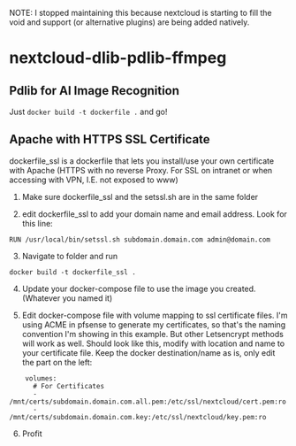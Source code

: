 NOTE: I stopped maintaining this because nextcloud is starting to fill the void and support (or alternative plugins) are being added natively.

# nextcloud-dlib-pdlib-ffmpeg
## Pdlib for AI Image Recognition
Just `docker build -t dockerfile .` and go!

## Apache with HTTPS SSL Certificate
dockerfile_ssl is a dockerfile that lets you install/use your own certificate with Apache (HTTPS with no reverse Proxy. For SSL on intranet or when accessing with VPN, I.E. not exposed to www)

1. Make sure dockerfile_ssl and the setssl.sh are in the same folder

2. edit dockerfile_ssl to add your domain name and email address.  Look for this line:

`RUN /usr/local/bin/setssl.sh subdomain.domain.com admin@domain.com`

3. Navigate to folder and run 

`docker build -t dockerfile_ssl .`

4. Update your docker-compose file to use the image you created. (Whatever you named it)

5. Edit docker-compose file with volume mapping to ssl certificate files.
I'm using ACME in pfsense to generate my certificates, so that's the naming convention I'm showing in this example.  But other Letsencrypt methods will work as well.  Should look like this, modify with location and name to your certificate file.  Keep the docker destination/name as is, only edit the part on the left:

```
    volumes:
      # For Certificates
      - /mnt/certs/subdomain.domain.com.all.pem:/etc/ssl/nextcloud/cert.pem:ro
      - /mnt/certs/subdomain.domain.com.key:/etc/ssl/nextcloud/key.pem:ro
```

6. Profit
